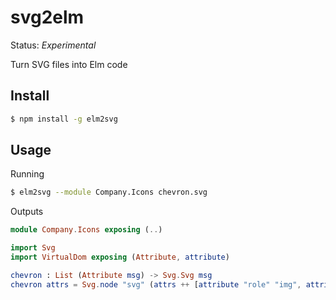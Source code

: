 # svg2elm

Status: *Experimental*

Turn SVG files into Elm code

## Install

```sh
$ npm install -g elm2svg
```

## Usage

Running

```sh
$ elm2svg --module Company.Icons chevron.svg
```

Outputs

```elm
module Company.Icons exposing (..)

import Svg
import VirtualDom exposing (Attribute, attribute)

chevron : List (Attribute msg) -> Svg.Svg msg
chevron attrs = Svg.node "svg" (attrs ++ [attribute "role" "img", attribute "xmlns" "http://www.w3.org/2000/svg", attribute "viewBox" "0 0 448 512"]) [ Svg.node "path"( [attribute "d" "M207.029 381.476L12.686 187.132c-9.373-9.373-9.373-24.569 0-33.941l22.667-22.667c9.357-9.357 24.522-9.375 33.901-.04L224 284.505l154.745-154.021c9.379-9.335 24.544-9.317 33.901.04l22.667 22.667c9.373 9.373 9.373 24.569 0 33.941L240.971 381.476c-9.373 9.372-24.569 9.372-33.942 0z"]) []]
```

